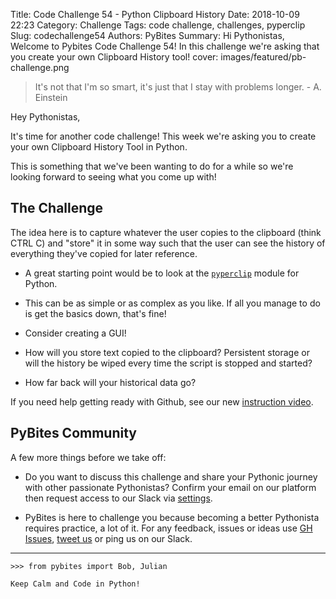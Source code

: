 Title: Code Challenge 54 - Python Clipboard History
Date: 2018-10-09 22:23
Category: Challenge
Tags: code challenge, challenges, pyperclip
Slug: codechallenge54
Authors: PyBites
Summary: Hi Pythonistas, Welcome to Pybites Code Challenge 54! In this challenge we're asking that you create your own Clipboard History tool!
cover: images/featured/pb-challenge.png

> It's not that I'm so smart, it's just that I stay with problems longer. - A. Einstein

Hey Pythonistas,

It's time for another code challenge! This week we're asking you to create your own Clipboard History Tool in Python.

This is something that we've been wanting to do for a while so we're looking forward to seeing what you come up with!


## The Challenge

The idea here is to capture whatever the user copies to the clipboard (think CTRL C) and "store" it in some way such that the user can see the history of everything they've copied for later reference.


- A great starting point would be to look at the [`pyperclip`](https://pypi.org/project/pyperclip/) module for Python.

- This can be as simple or as complex as you like. If all you manage to do is get the basics down, that's fine!

- Consider creating a GUI!

- How will you store text copied to the clipboard? Persistent storage or will the history be wiped every time the script is stopped and started?

- How far back will your historical data go?


If you need help getting ready with Github, see our new [instruction video](https://youtu.be/vJsyLSZxqVw).
<br>

## PyBites Community

A few more things before we take off:

* Do you want to discuss this challenge and share your Pythonic journey with other passionate Pythonistas? Confirm your email on our platform then request access to our Slack via [settings](https://codechalleng.es/settings/).

* PyBites is here to challenge you because becoming a better Pythonista requires practice, a lot of it. For any feedback, issues or ideas use [GH Issues](https://github.com/pybites/challenges/issues), [tweet us](https://twitter.com/pybites) or ping us on our Slack.

---

	>>> from pybites import Bob, Julian

	Keep Calm and Code in Python!
